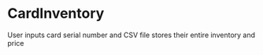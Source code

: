 # CardInventory
User inputs card serial number and CSV file stores their entire inventory and price
